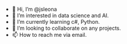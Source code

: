 - 👋 Hi, I’m @jsleona
- 👀 I’m interested in data science and AI.
- 🌱 I’m currently learning c#, Python.
- 💞️ I’m looking to collaborate on any projects.
- 📫 How to reach me via email.

<!---
jsleona/jsleona is a ✨ special ✨ repository because its `README.md` (this file) appears on your GitHub profile.
You can click the Preview link to take a look at your changes.
--->
